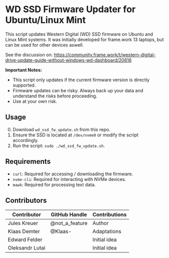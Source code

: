 # WD SSD Firmware Updater for Ubuntu/Linux Mint

This script updates Western Digital (WD) SSD firmware on Ubuntu and Linux Mint systems. 
It was initially developed for frame.work 13 laptops, but can be used for other devices aswell.

See the discussion on: https://community.frame.work/t/western-digital-drive-update-guide-without-windows-wd-dashboard/20616

**Important Notes:**
- This script only updates if the current firmware version is directly supported.
- Firmware updates can be risky. Always back up your data and understand the risks before proceeding.
- Use at your own risk.

## Usage

0. Download `wd_ssd_fw_update.sh` from this repo.
1. Ensure the SSD is located at `/dev/nvme0` or modify the script accordingly.
2. Run the script: `sudo ./wd_ssd_fw_update.sh`.

## Requirements

- `curl`: Required for accessing / downloading the firmware.
- `nvme-cli`: Required for interacting with NVMe devices.
- `mawk`: Required for processing text data.
 
## Contributors

| Contributor        | GitHub Handle   | Contributions   |
| ------------------ | --------------- | --------------- |
| Jules Kreuer       | @not_a_feature  | Author          |
| Klaas Demter       | @Klaas-         | Adaptations     |
| Edward Felder      |                 | Initial idea    |
| Oleksandr Lutai    |                 | Initial idea    |
